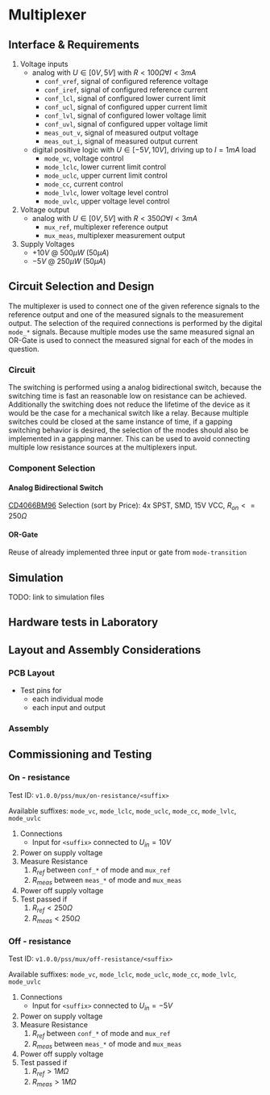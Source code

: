 # Multiplexer

## Interface & Requirements

1. Voltage inputs
    - analog with $U \in [0V, 5V]$ with $R < 100 \Omega \forall I < 3mA$
        - `conf_vref`, signal of configured reference voltage
        - `conf_iref`, signal of configured reference current
        - `conf_lcl`, signal of configured lower current limit
        - `conf_ucl`, signal of configured upper current limit
        - `conf_lvl`, signal of configured lower voltage limit
        - `conf_uvl`, signal of configured upper voltage limit
        - `meas_out_v`, signal of measured output voltage
        - `meas_out_i`, signal of measured output current
    - digital positive logic with $U \in [-5V, 10V]$, driving up to $I = 1 mA$
    load
        - `mode_vc`, voltage control
        - `mode_lclc`, lower current limit control
        - `mode_uclc`, upper current limit control
        - `mode_cc`, current control
        - `mode_lvlc`, lower voltage level control
        - `mode_uvlc`, upper voltage level control
2. Voltage output
    - analog with $U \in [0V, 5V]$ with $R < 350 \Omega \forall I < 3mA$
        - `mux_ref`, multiplexer reference output
        - `mux_meas`, multiplexer measurement output
3. Supply Voltages
    - $+10V$ @ $500 \mu W$ ($50 \mu A$)
    - $-5V$ @ $250 \mu W$ ($50 \mu A$)

## Circuit Selection and Design

The multiplexer is used to connect one of the given reference signals to the
reference output and one of the measured signals to the measurement output. The
selection of the required connections is performed by the digital `mode_*`
signals. Because multiple modes use the same measured signal an OR-Gate is used
to connect the measured signal for each of the modes in question.

### Circuit

The switching is performed using a analog bidirectional switch, because the
switching time is fast an reasonable low on resistance can be achieved.
Additionally the switching does not reduce the lifetime of the device as it
would be the case for a mechanical switch like a relay.
Because multiple switches could be closed at the same instance of time, if a
gapping switching behavior is desired, the selection of the modes should also
be implemented in a gapping manner. This can be used to avoid connecting
multiple low resistance sources at the multiplexers input.

### Component Selection

#### Analog Bidirectional Switch

[CD4066BM96] Selection (sort by Price): 4x SPST, SMD, 15V VCC,
$R_{on} <= 250 \Omega$

[CD4066BM96]: https://mou.sr/3MQOnJI

#### OR-Gate

Reuse of already implemented three input or gate from `mode-transition`

## Simulation

TODO: link to simulation files

## Hardware tests in Laboratory

## Layout and Assembly Considerations

### PCB Layout

- Test pins for
    - each individual mode
    - each input and output

### Assembly

## Commissioning and Testing

### On - resistance

Test ID: `v1.0.0/pss/mux/on-resistance/<suffix>`

Available suffixes: `mode_vc`, `mode_lclc`, `mode_uclc`, `mode_cc`,
`mode_lvlc`, `mode_uvlc`

1. Connections
    - Input for `<suffix>` connected to $U_{in} = 10V$
2. Power on supply voltage
3. Measure Resistance
    1. $R_{ref}$ between `conf_*` of mode and `mux_ref`
    2. $R_{meas}$ between `meas_*` of mode and `mux_meas`
4. Power off supply voltage
5. Test passed if
    1. $R_{ref} < 250 \Omega$
    2. $R_{meas} < 250 \Omega$

### Off - resistance

Test ID: `v1.0.0/pss/mux/off-resistance/<suffix>`

Available suffixes: `mode_vc`, `mode_lclc`, `mode_uclc`, `mode_cc`,
`mode_lvlc`, `mode_uvlc`

1. Connections
    - Input for `<suffix>` connected to $U_{in} = -5V$
2. Power on supply voltage
3. Measure Resistance
    1. $R_{ref}$ between `conf_*` of mode and `mux_ref`
    2. $R_{meas}$ between `meas_*` of mode and `mux_meas`
4. Power off supply voltage
5. Test passed if
    1. $R_{ref} > 1M \Omega$
    2. $R_{meas} > 1M \Omega$
